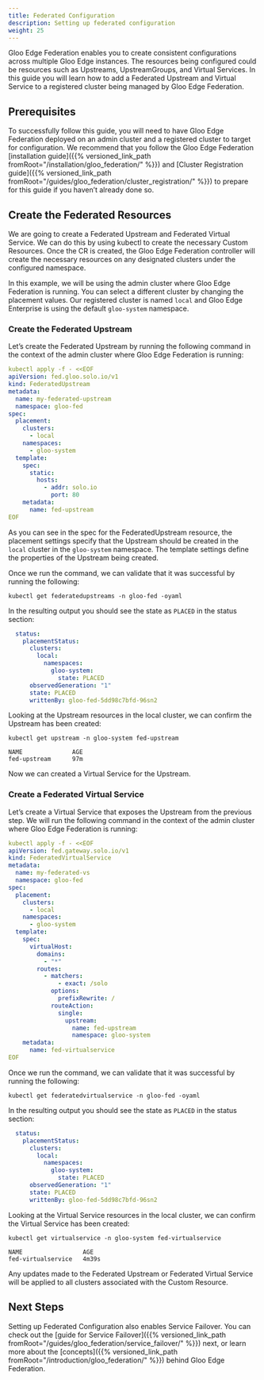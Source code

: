 ```yaml
---
title: Federated Configuration
description: Setting up federated configuration
weight: 25
---
```


Gloo Edge Federation enables you to create consistent configurations across multiple Gloo Edge instances. The resources being configured could be resources such as Upstreams, UpstreamGroups, and Virtual Services. In this guide you will learn how to add a Federated Upstream and Virtual Service to a registered cluster being managed by Gloo Edge Federation.

## Prerequisites

To successfully follow this guide, you will need to have Gloo Edge Federation deployed on an admin cluster and a registered cluster to target for configuration. We recommend that you follow the Gloo Edge Federation [installation guide]({{% versioned_link_path fromRoot="/installation/gloo_federation/" %}})  and [Cluster Registration guide]({{% versioned_link_path fromRoot="/guides/gloo_federation/cluster_registration/" %}}) to prepare for this guide if you haven’t already done so.

## Create the Federated Resources

We are going to create a Federated Upstream and Federated Virtual Service. We can do this by using kubectl to create the necessary Custom Resources. Once the CR is created, the Gloo Edge Federation controller will create the necessary resources on any designated clusters under the configured namespace.

In this example, we will be using the admin cluster where Gloo Edge Federation is running. You can select a different cluster by changing the placement values. Our registered cluster is named `local` and Gloo Edge Enterprise is using the default `gloo-system` namespace.

### Create the Federated Upstream

Let’s create the Federated Upstream by running the following command in the context of the admin cluster where Gloo Edge Federation is running:

```yaml
kubectl apply -f - <<EOF
apiVersion: fed.gloo.solo.io/v1
kind: FederatedUpstream
metadata:
  name: my-federated-upstream
  namespace: gloo-fed
spec:
  placement:
    clusters:
      - local
    namespaces:
      - gloo-system
  template:
    spec:
      static:
        hosts:
          - addr: solo.io
            port: 80
    metadata:
      name: fed-upstream
EOF
```

As you can see in the spec for the FederatedUpstream resource, the placement settings specify that the Upstream should be created in the `local` cluster in the `gloo-system` namespace. The template settings define the properties of the Upstream being created.

Once we run the command, we can validate that it was successful by running the following:

```
kubectl get federatedupstreams -n gloo-fed -oyaml
```

In the resulting output you should see the state as `PLACED` in the status section:

```yaml
  status:
    placementStatus:
      clusters:
        local:
          namespaces:
            gloo-system:
              state: PLACED
      observedGeneration: "1"
      state: PLACED
      writtenBy: gloo-fed-5dd98c7bfd-96sn2
```

Looking at the Upstream resources in the local cluster, we can confirm the Upstream has been created:

```
kubectl get upstream -n gloo-system fed-upstream
```

```
NAME              AGE
fed-upstream      97m
```

Now we can created a Virtual Service for the Upstream.

### Create a Federated Virtual Service

Let’s create a Virtual Service that exposes the Upstream from the previous step. We will run the following command in the context of the admin cluster where Gloo Edge Federation is running:

```yaml
kubectl apply -f - <<EOF
apiVersion: fed.gateway.solo.io/v1
kind: FederatedVirtualService
metadata:
  name: my-federated-vs
  namespace: gloo-fed
spec:
  placement:
    clusters:
      - local
    namespaces:
      - gloo-system
  template:
    spec:
      virtualHost:
        domains:
          - "*"
        routes:
          - matchers:
              - exact: /solo
            options:
              prefixRewrite: /
            routeAction:
              single:
                upstream:
                  name: fed-upstream
                  namespace: gloo-system
    metadata:
      name: fed-virtualservice
EOF
```

Once we run the command, we can validate that it was successful by running the following:

```
kubectl get federatedvirtualservice -n gloo-fed -oyaml
```

In the resulting output you should see the state as `PLACED` in the status section:

```yaml
  status:
    placementStatus:
      clusters:
        local:
          namespaces:
            gloo-system:
              state: PLACED
      observedGeneration: "1"
      state: PLACED
      writtenBy: gloo-fed-5dd98c7bfd-96sn2
```

Looking at the Virtual Service resources in the local cluster, we can confirm the Virtual Service has been created:

```
kubectl get virtualservice -n gloo-system fed-virtualservice
```

```
NAME                 AGE
fed-virtualservice   4m39s
```

Any updates made to the Federated Upstream or Federated Virtual Service will be applied to all clusters associated with the Custom Resource.

## Next Steps

Setting up Federated Configuration also enables Service Failover. You can check out the [guide for Service Failover]({{% versioned_link_path fromRoot="/guides/gloo_federation/service_failover/" %}}) next, or learn more about the [concepts]({{% versioned_link_path fromRoot="/introduction/gloo_federation/" %}}) behind Gloo Edge Federation.